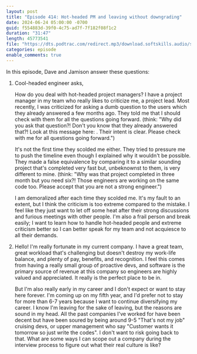 ```yaml
---
layout: post
title: "Episode 414: Hot-headed PM and leaving without downgrading"
date: 2024-06-24 05:00:00 -0700
guid: f554883d-39f0-4c75-ad7f-7f182f08f1c2
duration: "31:47"
length: 45773541
file: "https://dts.podtrac.com/redirect.mp3/download.softskills.audio/sse-414.mp3"
categories: episode
enable_comments: true
---
```


In this episode, Dave and Jamison answer these questions:

1. Cool-headed engineer asks,
   
   How do you deal with hot-headed project managers? I have a project manager in my team who really likes to criticize me, a project lead. Most recently, I was criticized for asking a dumb question to the users which they already answered a few months ago. They told me that I should check with them for all the questions going forward. (think: "Why did you ask that question?! Don't you know that they already answered that?! Look at this message here: <url>. Their intent is clear. Please check with me for all questions going forward.")
   
   It's not the first time they scolded me either. They tried to pressure me to push the timeline even though I explained why it wouldn't be possible. They made a false equivalence by comparing it to a similar sounding project that's completed very fast but, unbeknownst to them, is very different to mine. (think: "Why was that project completed in three month but you need six?! Those engineers are working on the same code too. Please accept that you are not a strong engineer.")
   
   I am demoralized after each time they scolded me. It's my fault to an extent, but I think the criticism is too extreme compared to the mistake. I feel like they just want to let off some heat after their strong discussions and furious meetings with other people. I'm also a frail person and break easily; I want to learn how to handle hot-headed people and extreme criticism better so I can better speak for my team and not acquiesce to all their demands.

2. Hello! I'm really fortunate in my current company. I have a great team, great workload that's challenging but doesn't destroy my work-life balance, and plenty of pay, benefits, and recognition. I feel this comes from having a really small group of proactive devs, and software is the primary source of revenue at this company so engineers are highly valued and appreciated. It really is the perfect place to be in.
   
   But I'm also really early in my career and I don't expect or want to stay here forever. I'm coming up on my fifth year, and I'd prefer not to stay for more than 6-7 years because I want to continue diversifying my career. I know I'm leaving for the sake of leaving, but the reasons are sound in my head. All the past companies I've worked for have been decent but have been soured by being around 9-5 "That's not my job" cruising devs, or upper management who say "Customer wants it tomorrow so just write the codes". I don't want to risk going back to that. What are some ways I can scope out a company during the interview process to figure out what their real culture is like?

